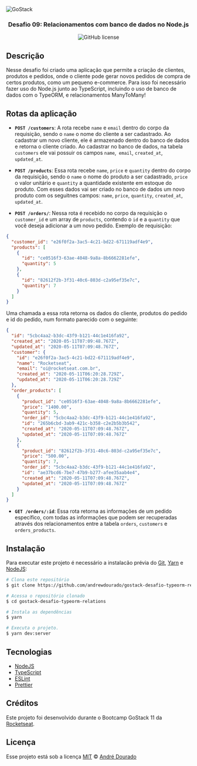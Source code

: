 <img alt="GoStack" src="https://storage.googleapis.com/golden-wind/bootcamp-gostack/header-desafios.png" />

<h3 align="center">Desafio 09: Relacionamentos com banco de dados no Node.js</h3>

<p align="center">
  <img alt="GitHub license" src="https://img.shields.io/github/license/andrewdourado/gostack-desafio-typeorm-relations?style=for-the-badge"></a>
</p>

## Descrição 

Nesse desafio foi criado uma aplicação que permite a criação de clientes, produtos e pedidos, onde o cliente pode gerar novos pedidos de compra de certos produtos, como um pequeno e-commerce. Para isso foi necessário fazer uso do Node.js junto ao TypeScript, incluindo o uso de banco de dados com o TypeORM, e relacionamentos ManyToMany!

## Rotas da aplicação

- **`POST /customers`**: A rota recebe `name` e `email` dentro do corpo da requisição, sendo o `name` o 
nome do cliente a ser cadastrado. Ao cadastrar um novo cliente, ele é armazenado dentro do 
banco de dados e retorna o cliente criado. Ao cadastrar no banco de dados, na tabela 
`customers` ele vai possuir os campos `name`,` email`, `created_at`, `updated_at`.

- **`POST /products`**: Essa rota recebe `name`, `price` e `quantity` dentro do corpo da requisição, 
sendo o `name` o nome do produto a ser cadastrado, `price` o valor unitário e `quantity` a quantidade existente em 
estoque do produto. Com esses dados vai ser criado no banco de dados um novo produto com os seguitnes campos: 
`name`, `price`, `quantity`, `created_at`, `updated_at`.

- **`POST /orders/`**: Nessa rota é recebido no corpo da requisição o `customer_id` e um array de `products`, 
contendo o `id` e a `quantity` que você deseja adicionar a um novo pedido. Exemplo de requisição:

```json
{
  "customer_id": "e26f0f2a-3ac5-4c21-bd22-671119adf4e9",
  "products": [
    {
      "id": "ce0516f3-63ae-4048-9a8a-8b6662281efe",
      "quantity": 5
    },
    {
      "id": "82612f2b-3f31-40c6-803d-c2a95ef35e7c",
      "quantity": 7
    }
  ]
}
```

Uma chamada a essa rota retorna os dados do cliente, produtos do pedido e id do pedido, num formato parecido com o seguinte:

```json
{
  "id": "5cbc4aa2-b3dc-43f9-b121-44c1e416fa92",
  "created_at": "2020-05-11T07:09:48.767Z",
  "updated_at": "2020-05-11T07:09:48.767Z",
  "customer": {
    "id": "e26f0f2a-3ac5-4c21-bd22-671119adf4e9",
    "name": "Rocketseat",
    "email": "oi@rocketseat.com.br",
    "created_at": "2020-05-11T06:20:28.729Z",
    "updated_at": "2020-05-11T06:20:28.729Z"
  },
  "order_products": [
    {
      "product_id": "ce0516f3-63ae-4048-9a8a-8b6662281efe",
      "price": "1400.00",
      "quantity": 5,
      "order_id": "5cbc4aa2-b3dc-43f9-b121-44c1e416fa92",
      "id": "265b6cbd-3ab9-421c-b358-c2e2b5b3b542",
      "created_at": "2020-05-11T07:09:48.767Z",
      "updated_at": "2020-05-11T07:09:48.767Z"
    },
    {
      "product_id": "82612f2b-3f31-40c6-803d-c2a95ef35e7c",
      "price": "500.00",
      "quantity": 7,
      "order_id": "5cbc4aa2-b3dc-43f9-b121-44c1e416fa92",
      "id": "ae37bcd6-7be7-47b9-b277-afee35aab4e4",
      "created_at": "2020-05-11T07:09:48.767Z",
      "updated_at": "2020-05-11T07:09:48.767Z"
    }
  ]
}
```

- **`GET /orders/:id`**: Essa rota retorna as informações de um pedido específico, com todas as informações que podem ser recuperadas através dos relacionamentos entre a tabela `orders`, `customers` e `orders_products`.


## Instalação

Para executar este projeto é necessário a instalacão prévia do [Git](https://git-scm.com/downloads "Git download"), 
[Yarn](https://classic.yarnpkg.com/en/docs/install "Yarn download") e 
[NodeJS](https://nodejs.org/ "NodeJS Doc"):

```bash
# Clona este repositório
$ git clone https://github.com/andrewdourado/gostack-desafio-typeorm-relations.git

# Acessa o repositório clonado
$ cd gostack-desafio-typeorm-relations

# Instala as dependências
$ yarn

# Executa o projeto.
$ yarn dev:server
```

## Tecnologias

- <a href="https://nodejs.org/" target="_blank" rel="noopener noreferrer">NodeJS</a>
- <a href="https://www.typescriptlang.org/" target="_blank" rel="noopener noreferrer">TypeScript</a>
- <a href="https://eslint.org/" target="_blank" rel="noopener noreferrer">ESLint</a>
- <a href="https://prettier.io/" target="_blank" rel="noopener noreferrer">Prettier</a>

## Créditos

Este projeto foi desenvolvido durante o Bootcamp GoStack 11 da <a href="https://rocketseat.com.br/" target="_blank" rel="noopener noreferrer">Rocketseat</a>.

## Licença
Esse projeto está sob a licença [MIT](https://github.com/andrewdourado/gostack-desafio-typeorm-relations/blob/master/LICENSE) © [André Dourado](https://github.com/andrewdourado)
